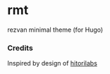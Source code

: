 # rmt
rezvan minimal theme (for Hugo)

### Credits
Inspired by design of [hitorilabs](https://hitorilabs.com/)
